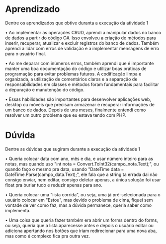 # Aprendizado

Dentre os aprendizados que obtive duranta a execução da atividade 1

• Ao implementar as operações CRUD, aprendi a manipular dados no banco de dados a partir do código C#. Isso envolveu a criação de métodos para inserir, recuperar, atualizar e excluir registros do banco de dados. Também aprendi a lidar com erros de validação e a implementar mensagens de erro para o usuário final.

• Ao me deparar com inúmeros erros, também aprendi que é importante manter uma boa documentação do código e utilizar boas práticas de programação para evitar problemas futuros. A codificação limpa e organizada, a utilização de comentários claros e a separação de responsabilidades em classes e métodos foram fundamentais para facilitar a depuração e manutenção do código.

• Essas habilidades são importantes para desenvolver aplicações web, desktop ou móveis que precisam armazenar e recuperar informações de um banco de dados. Depois de uns meses, finalmente entendi como resolver um outro problema que eu estava tendo com PHP.

# Dúvida

Dentre as dúvidas que sugiram durante a execução da atividade 1

• Queria colocar data com ano, mês e dia, e usar número inteiro para as notas, mas quando uso "int nota = Convert.ToInt32(campo_nota.Text);", ou quando faço o mesmo pra data, usando "DateTime data = DateTime.Parse(campo_data.Text);", ele fala que a string ta errada dai não consigo enviar, nem editar, consigo deletar apenas, a única solução foi usar float pra burlar tudo e reduzir apenas para ano.

• Queria colocar uma "lista corrida", ou seja, uma já pré-selecionada para o usuário colocar em "Estou", mas devido o problema de cima, fiquei sem vontade de ver como faz, mas a dúvida permanece, queria saber como implementa.

• Uma coisa que queria fazer também era abrir um forms dentro do forms, ou seja, queria que a lista aparecesse antes e depois o usuário editar ou adiciona apertando nos botões que iriam redirecionar para uma nova aba, mas como é complexo fica pra outra vez.
